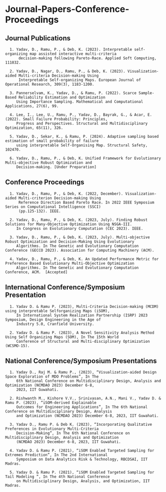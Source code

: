 # Journal-Papers-Conference-Proceedings
## Journal Publications 

      1. Yadav, D., Ramu, P., & Deb, K. (2023). Interpretable self-organizing map assisted interactive multi-criteria 
          decision-making following Pareto-Race. Applied Soft Computing, 111032.
      
      2. Yadav, D., Nagar, D., Ramu, P., & Deb, K. (2023). Visualization-aided Multi-criteria Decision-making Using 
          Interpretable Self-organizing Maps. European Journal of Operational Research, 309(3), 1183-1200.
      
      3. Pannerselvam, K., Yadav, D., & Ramu, P. (2022). Scarce Sample-Based Reliability Estimation and Optimization 
         Using Importance Sampling. Mathematical and Computational Applications, 27(6), 99.
      
      4. Lee, I., Lee, U., Ramu, P., Yadav, D., Bayrak, G., & Acar, E. (2022). Small Failure Probability: Principles, 
         Progress and Perspectives. Structural and Multidisciplinary Optimization, 65(11), 326.

      5. Yadav, D., Sekar, K., & Ramu, P. (2024). Adaptive sampling based estimation of small probability of failure 
         using interpretable Self-Organising Map. Structural Safety, 102470.
      
      6. Yadav, D., Ramu, P., & Deb, K. Unified Framework for Evolutionary Multi-objective Robust Optimization and 
         Decision-making. [Under Preparation]
      

## Conference Proceedings

      1. Yadav, D., Ramu, P., & Deb, K. (2022, December). Visualization-aided Multi-criterion Decision-making Using 
          Reference Direction Based Pareto Race. In 2022 IEEE Symposium Series on Computational Intelligence (SSCI) 
          (pp.125-132). IEEE.
      
      2. Yadav, D., Ramu, P., & Deb, K. (2023, July). Finding Robust Solutions for Many-Objective Optimization Using NSGA-III. 
         In Congress on Evolutionary Computation (CEC 2023). IEEE.
      
      3. Yadav, D., Ramu, P., & Deb, K. (2023, July). Multi-objective Robust Optimization and Decision-Making Using Evolutionary 
         Algorithms. In The Genetic and Evolutionary Computation Conference (GECCO 2023). Association for Computing Machinery (ACM).

      4. Yadav, D., Ramu, P., & Deb, K. An Updated Performance Metric for Preference Based Evolutionary Multi-Objective Optimization 
         Algorithms. In The Genetic and Evolutionary Computation Conference, ACM.  [Accepted]


## International Conference/Symposium Presentation
      1. Yadav D. & Ramu P. (2023), Multi-Criteria Decision-making (MCDM) using interpretable Selforganizing Maps (iSOM), 
         In International System Realization Partnership (ISRP) 2023 Symposium, Design Engineering in the Age of 
         Industry 5.0, Cranfield University.

      2. Yadav D. & Ramu P. (2023), A Novel Sensitivity Analysis Method Using Self Organizing Maps (SOM), In The 15th World 
         Conference of Structural and Multi-disciplinary Optimization (WCSMO-15).

## National Conference/Symposium Presentations

      1. Yadav D., Raj M. & Ramu P., (2023), “Visualization-aided Design Space Exploration of MDO Problems”, In The 
         6th National Conference on Multidisciplinary Design, Analysis and Optimization (NCMDAO 2023) December 6-8, 
         2023, IIT Guwahati.
        
      2. Rishwanth M., Kishore V.V., Srinivasan, A.N., Mani V., Yadav D. & Ramu P. (2023), “iSOM-derived Explainable 
         Outcomes for Engineering Applications”, In The 6th National Conference on Multidisciplinary Design, Analysis 
         and Optimization (NCMDAO 2023) December 6-8, 2023, IIT Guwahati.
         
      3. Yadav D., Ramu P. & Deb K. (2023), “Incorporating Qualitative Preferences in Evolutionary Multi-Criteria 
         Decision-Making”, In The 6th National Conference on Multidisciplinary Design, Analysis and Optimization 
         (NCMDAO 2023) December 6-8, 2023, IIT Guwahati.
         
      4. Yadav D. & Ramu P. (2021), “iSOM Enabled Targeted Sampling for Extremes Prediction”, In The 2nd International 
         Symposium on Data Analytics Risk & Technology, RBCDSAI, IIT Madras.
         
      5. Yadav D. & Ramu P. (2021), “iSOM Enabled Targeted Sampling for Tail Modeling ”, In The 4th National Conference 
         on Multidisciplinary Design, Analysis, and Optimization, IIT Madras.

      
      
